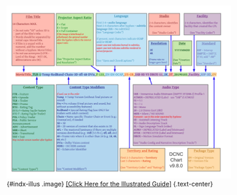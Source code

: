 ![Illustrated Guide Thumb](illus_thumb.png "Illustrated Guide Thumb"){#indx-illus .image}
[[Click Here for the Illustrated Guide]](https://registry-page.isdcf.com/illustratedguide/)
{.text-center}